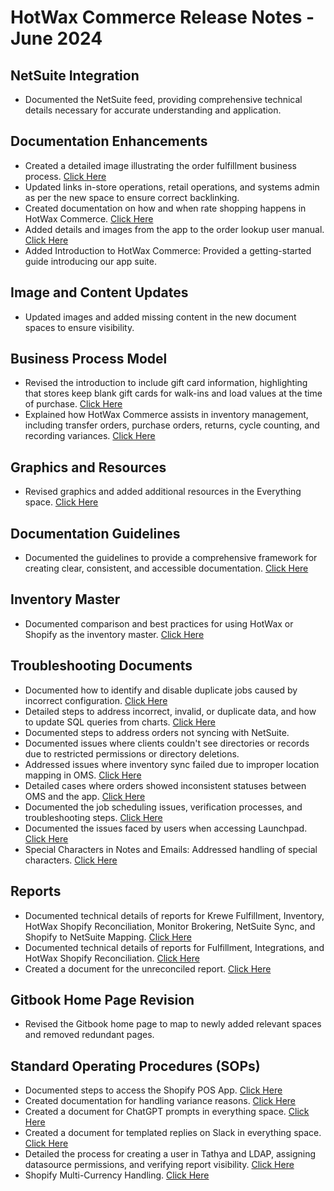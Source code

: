 # HotWax Commerce Release Notes - June 2024

## NetSuite Integration
- Documented the NetSuite feed, providing comprehensive technical details necessary for accurate understanding and application.

## Documentation Enhancements
- Created a detailed image illustrating the order fulfillment business process. [Click Here](https://docs.hotwax.co/documents/v/learn-hotwax-oms/business-processes/orderfulfillmentbp)
- Updated links in-store operations, retail operations, and systems admin as per the new space to ensure correct backlinking.
- Created documentation on how and when rate shopping happens in HotWax Commerce. [Click Here](https://docs.hotwax.co/documents/v/system-admins/fulfillment/configure-rate-shopping)
- Added details and images from the app to the order lookup user manual. [Click Here](https://docs.hotwax.co/user-guides/orders/fulfillment/order-lookup)
- Added Introduction to HotWax Commerce: Provided a getting-started guide introducing our app suite.

## Image and Content Updates
- Updated images and added missing content in the new document spaces to ensure visibility.

## Business Process Model
- Revised the introduction to include gift card information, highlighting that stores keep blank gift cards for walk-ins and load values at the time of purchase. [Click Here](https://docs.hotwax.co/documents/v/learn-hotwax-oms/business-process-models/giftcardorderslifecycle)
- Explained how HotWax Commerce assists in inventory management, including transfer orders, purchase orders, returns, cycle counting, and recording variances. [Click Here](https://docs.hotwax.co/documents/v/learn-hotwax-oms/business-processes/inventorymanagementbp)

## Graphics and Resources
- Revised graphics and added additional resources in the Everything space. [Click Here](https://docs.hotwax.co/documents/v/learn-hotwax-oms/gettingstarted)

## Documentation Guidelines
- Documented the guidelines to provide a comprehensive framework for creating clear, consistent, and accessible documentation. [Click Here](https://docs.hotwax.co/everything/sop-documents/documentation-guideline)

## Inventory Master
- Documented comparison and best practices for using HotWax or Shopify as the inventory master. [Click Here](https://docs.google.com/document/d/1DPWDJpnALPZSh-8X2OdvUtpCfi2eqexBUUkiKEY2FK0/edit?usp=sharing)

## Troubleshooting Documents
- Documented how to identify and disable duplicate jobs caused by incorrect configuration. [Click Here](https://docs.hotwax.co/documents/v/retail-operations/workflow/job-manager/troubleshooting/duplicate-job-scheduled)
- Detailed steps to address incorrect, invalid, or duplicate data, and how to update SQL queries from charts. [Click Here](https://docs.hotwax.co/everything/tathya/data-discrepancies)
- Documented steps to address orders not syncing with NetSuite.
- Documented issues where clients couldn't see directories or records due to restricted permissions or directory deletions.
- Addressed issues where inventory sync failed due to improper location mapping in OMS. [Click Here](https://docs.hotwax.co/documents/v/learn-shopify/setup-shopify/troubleshooting/facility-mapping-discrepancy)
- Detailed cases where orders showed inconsistent statuses between OMS and the app. [Click Here](https://docs.hotwax.co/documents/v/retail-operations/orders/order-management/troubleshooting/indexing-issue)
- Documented the job scheduling issues, verification processes, and troubleshooting steps. [Click Here](https://docs.hotwax.co/documents/v/retail-operations/workflow/job-manager/troubleshooting/job-not-scheduled)
- Documented the issues faced by users when accessing Launchpad. [Click Here](https://docs.hotwax.co/documents/v/system-admins/administration/users/troubleshooting/application-access-issue)
- Special Characters in Notes and Emails: Addressed handling of special characters. [Click Here](https://docs.hotwax.co/documents/v/retail-operations/orders/order-management/troubleshooting/order-import)

## Reports
- Documented technical details of reports for Krewe Fulfillment, Inventory, HotWax Shopify Reconciliation, Monitor Brokering, NetSuite Sync, and Shopify to NetSuite Mapping. [Click Here](https://docs.hotwax.co/analytics)
- Documented technical details of reports for Fulfillment, Integrations, and HotWax Shopify Reconciliation. [Click Here](https://docs.hotwax.co/analytics)
- Created a document for the unreconciled report. [Click Here](https://docs.hotwax.co/analytics/reports/fulfillment#unreconciled-report)

## Gitbook Home Page Revision
- Revised the Gitbook home page to map to newly added relevant spaces and removed redundant pages.

## Standard Operating Procedures (SOPs)
- Documented steps to access the Shopify POS App. [Click Here](https://docs.hotwax.co/everything/sop-documents/access-shopify-pos-app)
- Created documentation for handling variance reasons. [Click Here](https://docs.hotwax.co/everything/sop-documents/add-new-variance-reason)
- Created a document for ChatGPT prompts in everything space. [Click Here](https://docs.hotwax.co/everything/sop-documents/template-replies)
- Created a document for templated replies on Slack in everything space. [Click Here](https://docs.hotwax.co/everything/sop-documents/chatgpt-prompts)
- Detailed the process for creating a user in Tathya and LDAP, assigning datasource permissions, and verifying report visibility. [Click Here](https://docs.hotwax.co/everything/sop-documents/create-user-tathya)
- Shopify Multi-Currency Handling. [Click Here](https://docs.hotwax.co/everything/sop-documents/multicurrency-sales-orders)


